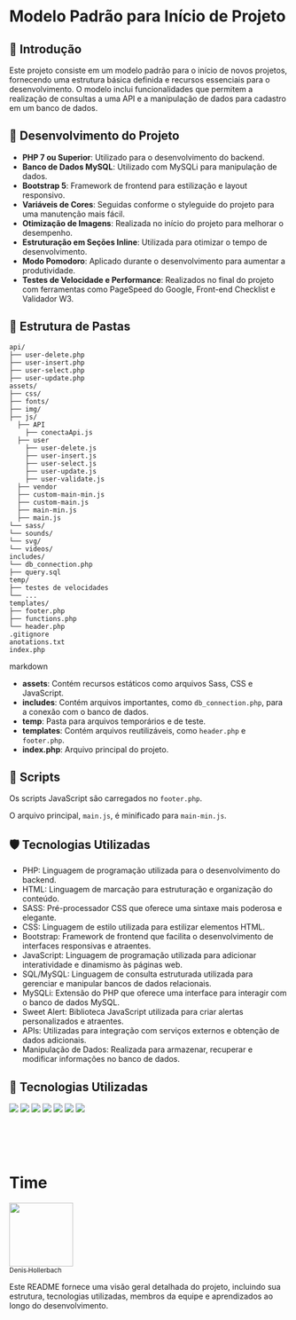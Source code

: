 # Modelo Padrão para Início de Projeto

## 🚀 Introdução

Este projeto consiste em um modelo padrão para o início de novos projetos, fornecendo uma estrutura básica definida e recursos essenciais para o desenvolvimento. O modelo inclui funcionalidades que permitem a realização de consultas a uma API e a manipulação de dados para cadastro em um banco de dados.

## 🚧 Desenvolvimento do Projeto

- **PHP 7 ou Superior**: Utilizado para o desenvolvimento do backend.
- **Banco de Dados MySQL**: Utilizado com MySQLi para manipulação de dados.
- **Bootstrap 5**: Framework de frontend para estilização e layout responsivo.
- **Variáveis de Cores**: Seguidas conforme o styleguide do projeto para uma manutenção mais fácil.
- **Otimização de Imagens**: Realizada no início do projeto para melhorar o desempenho.
- **Estruturação em Seções Inline**: Utilizada para otimizar o tempo de desenvolvimento.
- **Modo Pomodoro**: Aplicado durante o desenvolvimento para aumentar a produtividade.
- **Testes de Velocidade e Performance**: Realizados no final do projeto com ferramentas como PageSpeed do Google, Front-end Checklist e Validador W3.

## 📂 Estrutura de Pastas
```
api/
├── user-delete.php
├── user-insert.php
├── user-select.php
├── user-update.php
assets/
├── css/
├── fonts/
├── img/
├── js/
  ├── API
    ├── conectaApi.js
  ├── user
    ├── user-delete.js
    ├── user-insert.js
    ├── user-select.js
    ├── user-update.js
    ├── user-validate.js
  ├── vendor
  ├── custom-main-min.js
  ├── custom-main.js
  ├── main-min.js
  ├── main.js
└── sass/
└── sounds/
└── svg/
└── videos/
includes/
└── db_connection.php
├── query.sql
temp/
├── testes de velocidades
└── ...
templates/
├── footer.php
├── functions.php
└── header.php
.gitignore 
anotations.txt 
index.php 
```
markdown


- **assets**: Contém recursos estáticos como arquivos Sass, CSS e JavaScript.
- **includes**: Contém arquivos importantes, como `db_connection.php`, para a conexão com o banco de dados.
- **temp**: Pasta para arquivos temporários e de teste.
- **templates**: Contém arquivos reutilizáveis, como `header.php` e `footer.php`.
- **index.php**: Arquivo principal do projeto.

## 📝 Scripts

Os scripts JavaScript são carregados no `footer.php`. 

O arquivo principal, `main.js`, é minificado para `main-min.js`.

## 🛡️ Tecnologias Utilizadas

- PHP: Linguagem de programação utilizada para o desenvolvimento do backend.
- HTML: Linguagem de marcação para estruturação e organização do conteúdo.
- SASS: Pré-processador CSS que oferece uma sintaxe mais poderosa e elegante.
- CSS: Linguagem de estilo utilizada para estilizar elementos HTML.
- Bootstrap: Framework de frontend que facilita o desenvolvimento de interfaces responsivas e atraentes.
- JavaScript: Linguagem de programação utilizada para adicionar interatividade e dinamismo às páginas web.
- SQL/MySQL: Linguagem de consulta estruturada utilizada para gerenciar e manipular bancos de dados relacionais.
- MySQLi: Extensão do PHP que oferece uma interface para interagir com o banco de dados MySQL.
- Sweet Alert: Biblioteca JavaScript utilizada para criar alertas personalizados e atraentes.
- APIs: Utilizadas para integração com serviços externos e obtenção de dados adicionais.
- Manipulação de Dados: Realizada para armazenar, recuperar e modificar informações no banco de dados.

## 🚀 Tecnologias Utilizadas

<div>
  <img src="https://img.shields.io/badge/PHP-777BB4?style=for-the-badge&logo=php&logoColor=white">
  <img src="https://img.shields.io/badge/HTML-239120?style=for-the-badge&logo=html5&logoColor=white">
  <img src="https://img.shields.io/badge/Sass-CC6699?style=for-the-badge&logo=sass&logoColor=white">
  <img src="https://img.shields.io/badge/CSS-239120?&style=for-the-badge&logo=css3&logoColor=white">
  <img src="https://img.shields.io/badge/Bootstrap-563D7C?style=for-the-badge&logo=bootstrap&logoColor=white">
  <img src="https://img.shields.io/badge/JavaScript-F7DF1E?style=for-the-badge&logo=javascript&logoColor=black">
   <img src="https://img.shields.io/badge/MySQL-4479A1?style=for-the-badge&logo=mysql&logoColor=white">
</div>

<br>
<br>

<br>
<br>

# Time

[<img loading="lazy" src="https://media.licdn.com/dms/image/D4D03AQGhmfVNk8TD4w/profile-displayphoto-shrink_200_200/0/1683990076758?e=1709164800&v=beta&t=ce3h7fNwsEHxgx_HBfr2bYHtHFFWEVOyZLhREo_kKA8" width=115><br><sub>Denis Hollerbach</sub>](https://github.com/Denishollerbach)
<!-- Badges: https://dev.to/envoy_/150-badges-for-github-pnk -->

Este README fornece uma visão geral detalhada do projeto, incluindo sua estrutura, tecnologias utilizadas, membros da equipe e aprendizados ao longo do desenvolvimento.